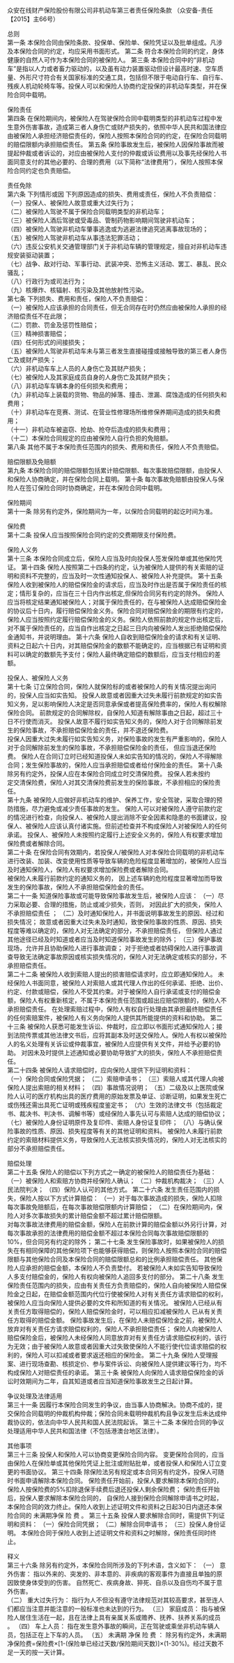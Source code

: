 众安在线财产保险股份有限公司非机动车第三者责任保险条款
（众安备-责任【2015】主66号）   
   
总则   
第一条   本保险合同由保险条款、投保单、保险单、保险凭证以及批单组成。凡涉及本保险合同的约定，均应采用书面形式。 
第二条   符合本保险合同的约定，身体健康的自然人可作为本保险合同的被保险人。 
第三条   本保险合同中的“非机动车”是指以人力或者畜力驱动的，以及虽有动力装置驱动但设计最高时速、空车质量、外形尺寸符合有关国家标准的交通工具，包括但不限于电动自行车、自行车、残疾人机动轮椅车等。投保人可以和保险人协商约定投保的非机动车类型，并在保险合同中载明。 
  
保险责任   
第四条   在保险期间内，被保险人在驾驶保险合同中载明类型的非机动车过程中发生意外伤害事故，造成第三者人身伤亡或财产损失的，依照中华人民共和国法律应由被保险人承担经济赔偿责任的，保险人按照本保险合同的约定，在保险合同载明的赔偿限额内承担赔偿责任。 
第五条   保险事故发生后，被保险人因保险事故而被提起仲裁或者诉讼的，对应由被保险人支付的仲裁或诉讼费用以及事先经保险人书面同意支付的其他必要的、合理的费用（以下简称“法律费用”），保险人按照本保险合同约定也负责赔偿。 
  
责任免除   
	  第六条 下列情形或因  下列原因造成的损失、费用或责任，保险人不负责赔偿：   
（一）投保人、被保险人故意或重大过失行为；   
（二）被保险人驾驶不属于保险合同载明类型的非机动车；   
（三）被保险人酒后驾驶或受毒品、管制药物影响期间驾驶非机动车；   
（四）被保险人驾驶非机动车肇事逃逸或为逃避法律追究逃离事故现场的；   
（五）被保险人驾驶非机动车从事违法犯罪活动；   
（六）违反公安机关交通管理部门关于非机动车辆的管理规定，擅自对非机动车违规安装驱动装置；   
（七）战争、敌对行动、军事行动、武装冲突、恐怖主义活动、罢工、暴乱、民众骚乱；   
（八）行政行为或司法行为；   
（九）核爆炸、核辐射、核污染及其他放射性污染。   
第七条 下列损失、费用和责任，保险人不负责赔偿：   
（一）被保险人应该承担的合同责任，但无合同存在时仍然应由被保险人承担的经济赔偿责任不在此限；   
（二）罚款、罚金及惩罚性赔偿；   
（三）精神损害赔偿；   
（四）任何形式的间接损失；   
（五）被保险人驾驶非机动车未与第三者发生直接碰撞或接触导致的第三者人身伤亡及或财产损失；   
（六）非机动车车上人员的人身伤亡及其财产损失；    
（七）被保险人及其家庭成员自身的人身伤亡及其财产损失；   
（八）非机动车车辆本身的任何损失和费用；   
（九）非机动车上装载的货物、物品的掉落、撞击、泄漏、腐蚀造成的任何损失和费用；   
（十）非机动车在竞赛、测试、在营业性修理场所维修保养期间造成的损失和费用；   
（十一）非机动车被盗窃、抢劫、抢夺后造成的损失和费用；   
（十二）本保险合同规定的应由被保险人自行负担的免赔额。   
第八条 其他不属于本保险责任范围内的损失、费用和责任，保险人不负责赔偿。   
   
赔偿限额及免赔额   
第九条   本保险合同的赔偿限额包括累计赔偿限额、每次事故赔偿限额，由投保人和保险人协商确定，并在保险合同上载明。 
第十条   每次事故免赔额由投保人与保险人在签订保险合同时协商确定，并在本保险合同中载明。 
  
保险期间   
第十一条   除另有约定外，保险期间为一年，以保险合同载明的起讫时间为准。 
  
保险费   
第十二条   投保人应当按照保险合同约定的交费期限支付保险费。  
  
保险人义务   
第十三条   本保险合同成立后，保险人应当及时向投保人签发保险单或其他保险凭证。 
第十四条   保险人按照第二十四条的约定，认为被保险人提供的有关索赔的证明和资料不完整的，应当及时一次性通知投保人、被保险人补充提供。 
第十五条   保险人收到被保险人的赔偿保险金的请求后，应当及时作出是否属于保险责任的核定；情形复杂的，应当在三十日内作出核定,但保险合同另有约定的除外。 
保险人应当将核定结果通知被保险人；对属于保险责任的，在与被保险人达成赔偿保险金的协议后十日内，履行赔偿保险金义务。保险合同对赔偿保险金的期限有约定的，保险人应当按照约定履行赔偿保险金的义务。保险人依照前款的规定作出核定后，对不属于保险责任的，应当自作出核定之日起三日内向被保险人发出拒绝赔偿保险金通知书，并说明理由。 
第十六条   保险人自收到赔偿保险金的请求和有关证明、资料之日起六十日内，对其赔偿保险金的数额不能确定的，应当根据已有证明和资料可以确定的数额先予支付；保险人最终确定赔偿的数额后，应当支付相应的差额。  
  
投保人、被保险人义务   
第十七条   订立保险合同，保险人就保险标的或者被保险人的有关情况提出询问的，投保人应当如实告知。 
投保人故意或者因重大过失未履行前款规定的如实告知义务，足以影响保险人决定是否同意承保或者提高保险费率的，保险人有权解除保险合同。 
前款规定的合同解除权，自保险人知道有解除事由之日起，超过三十日不行使而消灭。 
投保人故意不履行如实告知义务的，保险人对于合同解除前发生的保险事故，不承担赔偿保险金的责任，并不退还保险费。   
投保人因重大过失未履行如实告知义务，对保险事故的发生有严重影响的，保险人对于合同解除前发生的保险事故，不承担赔偿保险金的责任，  但应当退还保险费。 
保险人在合同订立时已经知道投保人未如实告知的情况的，保险人不得解除合同；发生保险事故的，保险人应当承担赔偿或者给付保险金的责任。 
第十八条   除另有约定外，投保人应在本保险合同成立时交清保险费。 投保人若未按约   
定交清保险费，保险人对其交清保险费前发生的保险事故，不承担相应的保险责任。   
第十九条   被保险人应做好非机动车的维护、保养工作，安全驾驶，采取合理的预防措施，尽力避免或减少责任事故的发生。 
保险人可以对被保险人遵守前款约定的情况进行检查，向投保人、被保险人提出消除不安全因素和隐患的书面建议，投保人、被保险人应该认真付诸实施。但前述检查并不构成保险人对被保险人的任何承诺。 
投保人、被保险人未按照约定履行上述安全义务的，保险人有权要求增加保险费或者解除合同。  
第二十条   在保险合同有效期内，若投保人/被保险人对本保险合同载明的非机动车进行改装、加装、改变使用性质等导致车辆的危险程度显著增加的，被保险人应当及时通知保险人，保险人有权要求增加保险费或者解除合同。  
被保险人未履行前款约定的通知义务的， 因上述车辆的危险程度显著增加而导致发生的保险事故，保险人不承担赔偿保险金的责任。  
第二十一条   知道保险事故或可能导致保险事故发生后，被保险人应该： 
（一）尽力采取必要、合理的措施，防止或减少损失，否则， 对因此扩大的损失，保险人不承担赔偿责任  ； 
（二）及时通知保险人，并书面说明事故发生的原因、经过和损失情况； 故意或者因重大过失未及时通知，致使保险事故的性质、原因、损失程度等难以确定的，保险人对无法确定的部分，不承担赔偿责任，  但保险人通过其他途径已经及时知道或者应当及时知道保险事故发生的除外； 
（三）保护事故现场，允许并且协助保险人进行事故调查； 对于拒绝或者妨碍保险人进行事故调查导致无法确定事故原因或核实损失情况的，保险人对无法确定或核实的部分，不承担赔偿责任。   
第二十二条   被保险人收到索赔人提出的损害赔偿请求时，应立即通知保险人。 未经保险人书面同意，被保险人对索赔人或其代理人作出的任何承诺、拒绝、出价、约定、付款或赔偿，保险人不受其约束。对于被保险人自行承诺或支付的赔偿金额，保险人有权重新核定，不属于本保险责任范围或超出应赔偿限额的，保险人不承担赔偿责任。  在处理索赔过程中，保险人有权自行处理由其承担最终赔偿责任的任何索赔案件，被保险人有义务向保险人提供其所能提供的资料和协助。 
第二十三条   被保险人获悉可能发生诉讼、仲裁时，应立即以书面形式通知保险人；接到法院传票或其他法律文书后，应将其副本及时送交保险人。保险人有权以被保险人的名义处理有关诉讼或仲裁事宜，被保险人应提供有关文件，并给予必要的协助。 
对因未及时提供上述通知或必要协助导致扩大的损失，保险人不承担赔偿责任。   
第二十四条   被保险人请求赔偿时，应向保险人提供下列证明和资料：  
（一）保险合同或保险凭据； 
（二）索赔申请书； 
（三）索赔人或其代理人向被保险人提出索赔的相关材料； 
（四）事故情况说明； 
（五）二级及以上医院或保险人认可的医疗机构出具的医疗费用的原始发票及单证、诊断证明，如果发生死亡或伤残还需出具死亡证明或残疾程度鉴定书； 
（六）生效的法律文书（包括裁定书、裁决书、判决书、调解书等）或经保险人事先认可与索赔人达成的赔偿协议； 
（七）被保险人身份证明原件及复印件、索赔人身份证复印件； 
（八）与确认保险事故的性质、原因、损失程度等有关的其他证明和资料。 
被保险人未履行前款约定的索赔材料提供义务，导致保险人无法核实损失情况的，保险人对无法核实的部分不承担赔偿责任。  
   
赔偿处理   
第二十五条   保险人的赔偿以下列方式之一确定的被保险人的赔偿责任为基础： 
（一）被保险人和索赔方协商并经保险人确认； 
（二）仲裁机构裁决； 
（三）人民法院判决； 
（四）保险人认可的其他方式。 
第二十六条   发生责任范围内的损失，保险人按以下方式计算赔偿： 
（一）对于每次事故造成的损失，保险人扣除每次事故免赔额后，在每次事故赔偿限额内计算赔偿； 
（二）在保险期间内，保险人对多次事故损失的累计赔偿金额不超过累计赔偿限额。  
对每次事故法律费用的赔偿金额，保险人在前款计算的赔偿金额以外另行计算，对每次事故承担的法律费用的赔偿金额不超过本保险合同每次事故赔偿限额的10%，但合同另有约定的除外； 
第二十七条   发生保险事故时，如果被保险人的损失在有相同保障的其他保险项下也能够获得赔偿，则保险人按照本保险合同的赔偿限额与其他保险合同及本保险合同的赔偿限额总和的比例承担赔偿责任。 
其他保险人应承担的赔偿金额，本保险人不负责垫付。  若被保险人未如实告知导致保险人多支付赔偿金的，保险人有权向被保险人追回多支付的部分。 
第二十八条   发生保险责任范围内的损失，应由有关责任方负责赔偿的，保险人自向被保险人赔偿保险金之日起，在赔偿金额范围内代位行使被保险人对有关责任方请求赔偿的权利，被保险人应当向保险人提供必要的文件和所知道的有关情况。 
被保险人已经从有关责任方取得赔偿的，保险人赔偿保险金时，可以相应扣减被保险人 
已从有关责任方取得的赔偿金额。 
保险事故发生后，在保险人未赔偿保险金之前，被保险人放弃对有关责任方请求赔偿权利的，保险人不承担赔偿责任；  保险人向被保险人赔偿保险金后，被保险人未经保险人同意放弃对有关责任方请求赔偿权利的，该行为无效；由于被保险人故意或者因重大过失致使保险人不能行使代位请求赔偿的权利的，保险人可以扣减或者要求返还相应的保险金。 
第二十九条   保险人受理报案、进行现场查勘、核损定价、参与案件诉讼、向被保险人提供建议等行为，均不构成保险人对赔偿责任的承诺。 
第三十条   被保险人向保险人请求赔偿保险金的诉讼时效期间为二年，自其知道或者应当知道保险事故发生之日起计算。 
  
争议处理及法律适用   
第三十一条   因履行本保险合同发生的争议，由当事人协商解决。协商不成的，提交保险合同载明的仲裁机构仲裁；保险合同未载明仲裁机构且争议发生后未达成仲裁协议的，依法向中华人民共和国人民法院起诉。 
第三十二条   本保险合同的争议处理适用中华人民共和国法律（不包括港澳台地区法律）。  
  
其他事项   
第三十三条   投保人和保险人可以协商变更保险合同内容。 
变更保险合同的，应当由保险人在保险单或其他保险凭证上批注或附贴批单，或者投保人和保险人订立变更的书面协议。 
第三十四条   除保险法另有规定或本合同另有约定外，投保人可随时书面申请解除本保险合同。 
保险责任开始前，投保人要求解除本保险合同的，保险人按保险费的5%扣除退保手续费后退还投保人剩余保险费； 
保险责任开始后，投保人要求解除本保险合同的， 自保险人接到保险合同解除申请书之时起，本保险合同的效力终止。保险人收到上述证明文件和资料之日起30日内退还本保险合同的 未满期净保 险 费 。 
第三十五条   投保人要求解除合同时，需提供下列证明和资料： 
（一）保险合同凭据； 
（二）解除合同申请书； 
（三）投保人身份证明。 
本保险合同于保险人收到上述证明文件和资料之时解除，保险责任同时终止。 
   
释义   
第三十六条   除另有约定外，本保险合同所涉及的下列术语，含义如下： 
（一） 意外伤害：  指以外来的、突发的、非本意的、非疾病的客观事件为直接且单独的原因致使身体受到的伤害。 自然死亡、疾病身故、猝死、自杀以及自伤均不属于意外伤害。  
（二） 重大过失行为：  指行为人不但没有遵守法律规范对其较高要求，甚至连人们都应当注意并能注意的一般标准也未达到的行为。 
（三） 家庭成员：  指与被保险人居住生活在一起，且在法律上具有亲属关系或赡养、抚养、扶养关系的成员 。 
（四） 车上人员：  指在发生意外事故的瞬间，正在驾驶或乘坐非机动车辆人员，包括正在上下车的人员。 
（五） 未满期  净保  险  费  ：  除另有约定外，未满期净保险费=保险费×[1-(保险单已经过天数/保险期间天数)]×(1-30%)。经过天数不足一天的按一天计算。 
  
  
   

